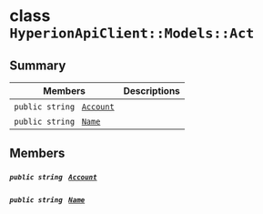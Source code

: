 # class `HyperionApiClient::Models::Act` 

## Summary

 Members                                | Descriptions                                
----------------------------------------|---------------------------------------------
`public string ` [`Account`](#class_hyperion_api_client_1_1_models_1_1_act_1a8edb7e614aa530a58c647d8d273b1d8b) | 
`public string ` [`Name`](#class_hyperion_api_client_1_1_models_1_1_act_1a7ee9065718e6628dc7791b756fa6c0f9) | 

## Members

##### `public string ` [`Account`](#class_hyperion_api_client_1_1_models_1_1_act_1a8edb7e614aa530a58c647d8d273b1d8b) 

##### `public string ` [`Name`](#class_hyperion_api_client_1_1_models_1_1_act_1a7ee9065718e6628dc7791b756fa6c0f9) 

